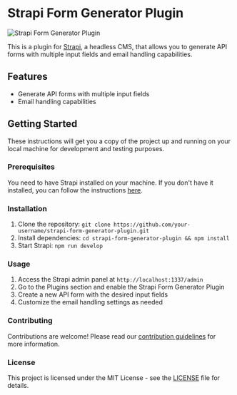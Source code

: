 # Strapi Form Generator Plugin

![Strapi Form Generator Plugin](https://example.com/strapi-form-generator.png)

This is a plugin for [Strapi](https://strapi.io/), a headless CMS, that allows you to generate API forms with multiple input fields and email handling capabilities.

## Features

- Generate API forms with multiple input fields
- Email handling capabilities

## Getting Started

These instructions will get you a copy of the project up and running on your local machine for development and testing purposes.

### Prerequisites

You need to have Strapi installed on your machine. If you don't have it installed, you can follow the instructions [here](https://strapi.io/documentation/developer-docs/latest/setup-deployment-guides/installation/cli.html).

### Installation

1. Clone the repository: `git clone https://github.com/your-username/strapi-form-generator-plugin.git`
2. Install dependencies: `cd strapi-form-generator-plugin && npm install`
3. Start Strapi: `npm run develop`

### Usage

1. Access the Strapi admin panel at `http://localhost:1337/admin`
2. Go to the Plugins section and enable the Strapi Form Generator Plugin
3. Create a new API form with the desired input fields
4. Customize the email handling settings as needed

### Contributing

Contributions are welcome! Please read our [contribution guidelines](CONTRIBUTING.md) for more information.

### License

This project is licensed under the MIT License - see the [LICENSE](LICENSE) file for details.
